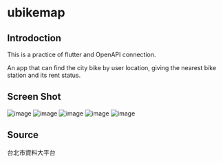 # ubikemap

## Introdoction

This is a practice of flutter and OpenAPI connection.

An app that can find the city bike by user location, giving the nearest bike station and its rent status.

## Screen Shot

![image](https://github.com/holydarktank2/UbikeMap/blob/main/screenshot/Screenshot_1.png)
![image](https://github.com/holydarktank2/UbikeMap/blob/main/screenshot/Screenshot_2.png)
![image](https://github.com/holydarktank2/UbikeMap/blob/main/screenshot/Screenshot_3.png)
![image](https://github.com/holydarktank2/UbikeMap/blob/main/screenshot/Screenshot_4.png)
![image](https://github.com/holydarktank2/UbikeMap/blob/main/screenshot/Screenshot_5.png)

## Source

台北市資料大平台
